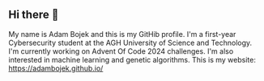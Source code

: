 ## Hi there 👋

My name is Adam Bojek and this is my GitHib profile. I'm a first-year Cybersecurity student at the AGH University of Science and Technology.
I'm currently working on Advent Of Code 2024 challenges. I'm also interested in machine learning and genetic algorithms. This is my website: https://adambojek.github.io/

